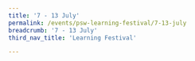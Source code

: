 ```yaml
---
title: '7 - 13 July'
permalink: /events/psw-learning-festival/7-13-july
breadcrumb: '7 - 13 July'
third_nav_title: 'Learning Festival'

---
```



<!-- 
